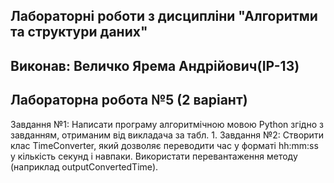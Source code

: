 ## Лабораторні роботи з дисципліни "Алгоритми та структури даних"
## Виконав: Величко Ярема Андрійович(ІР-13)
## Лабораторна робота №5 (2 варіант)
Завдання №1: Написати програму алгоритмічною мовою Python згідно з завданням, отриманим від викладача за табл. 1. Завдання №2: Створити клас TimeConverter, який дозволяє переводити час у форматі hh:mm:ss у кількість секунд і навпаки. Використати перевантаження методу (наприклад outputConvertedTime).
